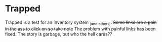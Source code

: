 # Trapped

Trapped is a test for an Inventory system <sub>(and others)</sub>. ~~Some links are a pain in the ass to click on so take note~~ The problem with painful links has been fixed. The story is garbage, but who the hell cares??
